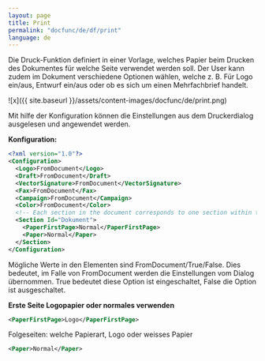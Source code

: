 ```yaml
---
layout: page
title: Print
permalink: "docfunc/de/df/print"
language: de
---
```


Die Druck-Funktion definiert in einer Vorlage, welches Papier beim Drucken des Dokumentes für welche Seite verwendet werden soll. Der User kann zudem im Dokument verschiedene Optionen wählen, welche z.&nbsp;B. Für Logo ein/aus, Entwurf ein/aus oder ob es sich um einen Mehrfachbrief handelt.

![x]({{ site.baseurl }}/assets/content-images/docfunc/de/print.png)

Mit hilfe der Konfiguration können die Einstellungen aus dem Druckerdialog ausgelesen und angewendet werden.

**Konfiguration:**
```xml
<?xml version="1.0"?>
<Configuration>
  <Logo>FromDocument</Logo>
  <Draft>FromDocument</Draft>
  <VectorSignature>FromDocument</VectorSignature>
  <Fax>FromDocument</Fax>
  <Campaign>FromDocument</Campaign>
  <Color>FromDocument</Color>
  <!-- Each section in the document corresponds to one section within this configuration. Id is actually a DisplayName and can be translated -->
  <Section Id="Dokument">
    <PaperFirstPage>Normal</PaperFirstPage>
    <Paper>Normal</Paper>
  </Section>
</Configuration>
```

Mögliche Werte in den Elementen sind FromDocument/True/False. Dies bedeutet, im Falle von FromDocument werden die Einstellungen vom Dialog übernommen. True bedeutet diese Option ist eingeschaltet, False die Option ist ausgeschaltet.

**Erste Seite Logopapier oder normales verwenden**

```xml
<PaperFirstPage>Logo</PaperFirstPage>
```

Folgeseiten: welche Papierart, Logo oder weisses Papier

```xml
<Paper>Normal</Paper>
```